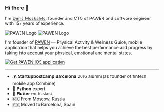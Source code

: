 ### Hi there 👋

I'm [Denis Moskalets](https://www.linkedin.com/in/denyamsk/), founder and CTO of PAWEN and software engineer with 15+ years of experience.


![PAWEN Logo](https://static.tildacdn.com/tild6338-6631-4434-b666-643837353765/Horisontal_Rectangle.svg#gh-dark-mode-only)
![PAWEN Logo](https://thumb.tildacdn.com/tild6466-3365-4164-b938-396262356662/-/resize/432x/-/format/webp/Horisontal_Rectangle.png#gh-light-mode-only)


I'm founder of [PAWEN](https://pawen.app) — Physical Activity & Wellness Guide, mobile application that helps you achieve the best performance and progress by taking into account your physical, emotional and mental states.

[![Get PAWEN iOS application](https://thumb.tildacdn.com/tild3961-3065-4965-b964-613762636338/-/resize/396x/-/format/webp/App_Store_Clean.png)](https://apps.apple.com/gb/app/pawnen-running/id1568467648?utm_source=direct&utm_medium=github.com&utm_campaign=denya_profile)

---

- 💰 **Startupbootcamp Barcelona** 2016 alumni (as founder of fintech mobile app Combine)
- 🚀 **Python** expert
- 📱 **Flutter** enthusiast
- 🇷🇺 From Moscow, Russia
- 🇪🇸 Moved to Barcelona, Spain
